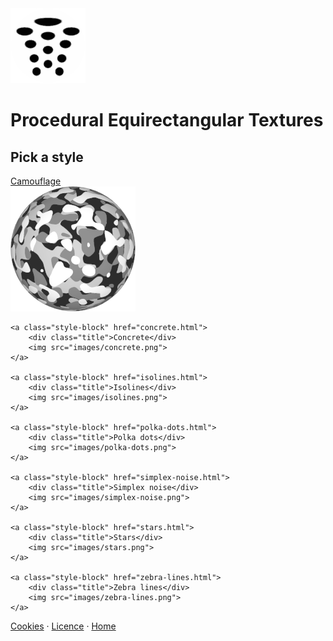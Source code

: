 ﻿<img class="logo" src="../assets/logo/logo.png">


# Procedural Equirectangular Textures


## Pick a style

	
<div class="gallery">
	<a class="style-block" href="camouflage.html">
		<div class="title">Camouflage</div>
		<img src="images/camouflage.png">
	</a>
	
	<a class="style-block" href="concrete.html">
		<div class="title">Concrete</div>
		<img src="images/concrete.png">
	</a>

	<a class="style-block" href="isolines.html">
		<div class="title">Isolines</div>
		<img src="images/isolines.png">
	</a>

	<a class="style-block" href="polka-dots.html">
		<div class="title">Polka dots</div>
		<img src="images/polka-dots.png">
	</a>

	<a class="style-block" href="simplex-noise.html">
		<div class="title">Simplex noise</div>
		<img src="images/simplex-noise.png">
	</a>

	<a class="style-block" href="stars.html">
		<div class="title">Stars</div>
		<img src="images/stars.png">
	</a>

	<a class="style-block" href="zebra-lines.html">
		<div class="title">Zebra lines</div>
		<img src="images/zebra-lines.png">
	</a>
</div>
	
<div class="footnote">
	<a href="cookies.html">Cookies</a> &middot; 
	<a href="licence.html">Licence</a> &middot; 
	<a href="../index.html">Home</a>
</div>
